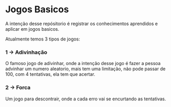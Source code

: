 # Jogos Basicos
A intenção desse repósitorio é registrar os conhecimentos aprendidos e aplicar em jogos basicos.

Atualmente temos 3 tipos de jogos:

### 1 -> Adivinhação
  O famoso jogo de adivinhar, onde a intenção desse jogo é fazer a pessoa advinhar um numero aleatorio, mais tem uma limitação, não pode passar de 100, com 4 tentativas, ela tem que acertar.

### 2 -> Forca
  Um jogo para descontrair, onde a cada erro vai se encurtando as tentativas.


  
